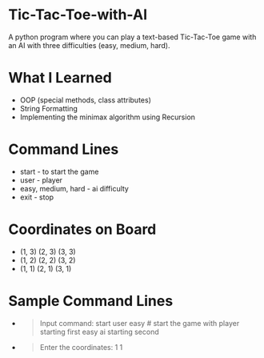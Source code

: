 # Tic-Tac-Toe-with-AI

A python program where you can play a text-based Tic-Tac-Toe game with an AI with three difficulties (easy, medium, hard). 

# What I Learned

- OOP (special methods, class attributes)
- String Formatting
- Implementing the minimax algorithm using Recursion

# Command Lines

- start - to start the game
- user - player
- easy, medium, hard - ai difficulty
- exit - stop 

# Coordinates on Board

- (1, 3) (2, 3) (3, 3)
- (1, 2) (2, 2) (3, 2)
- (1, 1) (2, 1) (3, 1)

# Sample Command Lines

- > Input command: start user easy # start the game with player starting first easy ai starting second
- > Enter the coordinates: 1 1



